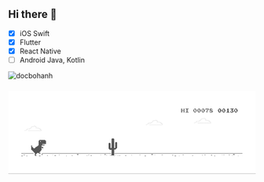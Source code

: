 ## Hi there 👋
- [x] iOS Swift
- [x] Flutter
- [x] React Native
- [ ] Android Java, Kotlin

<p> <img src="https://komarev.com/ghpvc/?username=docbohanh&label=Profile%20views&color=0e75b6&style=flat" alt="docbohanh" /> </p>

[//]: <> (<div><img align="center" src="https://github-readme-stats.vercel.app/api?username=docbohanh&count_private=true&show_icons=true" alt="docbohanh" /></p></div>)

### 


![Thành Lã](dino.gif)
